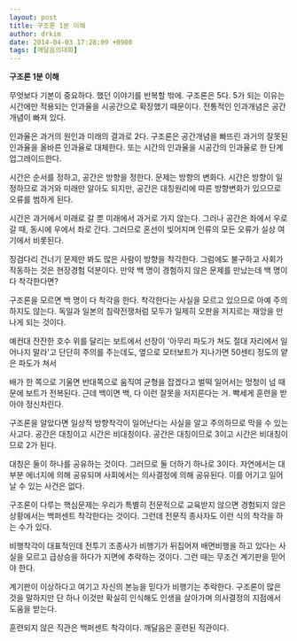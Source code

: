 ```yaml
---
layout: post
title: 구조론 1분 이해
author: drkim
date: 2014-04-03 17:28:09 +0900
tags: [깨달음의대화]
---
```

  


**구조론 1분 이해**

  


무엇보다 기본이 중요하다. 했던 이야기를 반복할 밖에. 구조론은 5다. 5가 되는 이유는 시간에만 적용되는 인과율을 시공간으로 확장했기 때문이다. 전통적인 인과개념은 공간개념이 빠져 있다. 

  


인과율은 과거의 원인과 미래의 결과로 2다. 구조론은 공간개념을 빠뜨린 과거의 잘못된 인과율을 올바른 인과율로 대체한다. 또는 시간의 인과율을 시공간의 인과율로 한 단계 업그레이드한다. 

  


시간은 순서를 정하고, 공간은 방향을 정한다. 문제는 방향의 변화다. 시간은 방향이 일정하므로 과거와 미래만 알아도 되지만, 공간은 대칭원리에 따른 방향변화가 있으므로 오류를 범하게 된다. 

  


시간은 과거에서 미래로 갈 뿐 미래에서 과거로 가지 않는다. 그러나 공간은 좌에서 우로 갈 때, 동시에 우에서 좌로 간다. 그러므로 혼선이 빚어지며 인류의 모든 오류가 실상 여기에서 비롯된다. 

  


징검다리 건너기 문제만 봐도 많은 사람이 방향을 착각한다. 그럼에도 불구하고 사회가 작동하는 것은 현장경험 덕분이다. 만약 백 명이 경험하지 않은 문제를 만났는데 백 명이 다 착각한다면?

  


구조론을 모르면 백 명이 다 착각을 한다. 착각한다는 사실을 모르고 있으므로 아예 주의하지도 않는다. 독일과 일본의 침략전쟁처럼 모두가 일제히 오판을 저지르는 재앙을 만나게 되는 것이다. 

  


예컨대 잔잔한 호수 위를 달리는 보트에서 선장이 '아무리 파도가 쳐도 절대 자리에서 일어나지 말라'고 단단히 주의를 주는데도, 옆으로 모터보트가 지나가면 50센티 정도의 얕은 파도가 쳐서

  


배가 한 쪽으로 기울면 반대쪽으로 움직여 균형을 잡겠다고 벌떡 일어서는 멍청이 넘 때문에 보트가 전복된다. 근데 백이면 백, 다 이런 잘못을 저지른다는 거. 빡세게 훈련을 받아야 정신차린다.

  


구조론을 알았다면 일상적 방향착각이 일어난다는 사실을 알고 주의하므로 막을 수 있는 사고다. 공간은 대칭이고 시간은 비대칭이다. 공간은 대칭이므로 3이고 시간은 비대칭이므로 2가 된다. 

  


대칭은 둘이 하나를 공유하는 것이다. 그러므로 둘 더하기 하나로 3이다. 자연에서는 대부분 에너지에 의해 공유되며 사회에서는 의사결정에 의해 공유된다. 이를 어기고 일어날 수 있는 사건은 없다.

  


구조론이 다루는 핵심문제는 우리가 특별히 전문적으로 교육받지 않으면 경험되지 않은 상황에서는 백퍼센트 착각한다는 것이다. 그런데 전문직 종사자도 이런 식의 착각을 하는 수가 있다. 

  


비행착각이 대표적인데 전투기 조종사가 비행기가 뒤집어져 배면비행을 하고 있다는 사실을 모르고 급상승을 하다가 지면에 추락하는 것이다. 그런 때는 무조건 계기판을 믿어야 한다. 

  


계기판이 이상하다고 여기고 자신의 본능을 믿다가 비행기는 추락한다. 구조론이 많은 것을 말하지만 단 하나 이것만 확실히 인식해도 인생을 살아가며 의사결정의 지점에서 도움을 받는다. 

  


훈련되지 않은 직관은 백퍼센트 착각이다. 깨달음은 훈련된 직관이다.